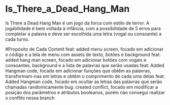 # Is_There_a_Dead_Hang_Man

Is There a Dead Hang Man é um jogo da forca com estilo de terror. A jogabilidade é bem voltada à infância, com a possibilidade de 5 erros para completar a palavra e deve ser escolhida uma letra (vogal ou consoante) a cada turno. 

#Propósito de Cada Commit 
feat: added menu screen, focado em adicionar o código e a tela de menu com assets de texto, botões e background 
feat: added hang man screen, focado em adicionar botões com vogais e consoantes, background e a lista de palavras que serão usadas
feat: Added Hangman code, focado em adicionar funções que obtêm as palavras, transformam-nas em letras e obtêm o comprimento de cada uma delas
feat: Added Hangman code, focado em ocultar as letras das palavras que serão chamadas randomicamente
bug: created conflict, focado em modificar a posição dos parâmetros e atributos booleanos, porém não consegui realizar o conflito nessa branch
